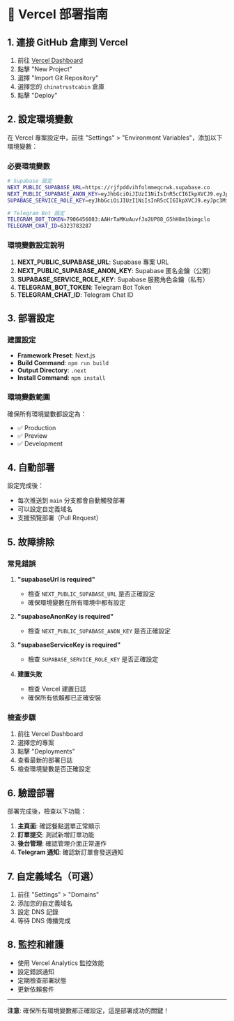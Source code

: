 # 🚀 Vercel 部署指南

## 1. 連接 GitHub 倉庫到 Vercel

1. 前往 [Vercel Dashboard](https://vercel.com/dashboard)
2. 點擊 "New Project"
3. 選擇 "Import Git Repository"
4. 選擇您的 `chinatrustcabin` 倉庫
5. 點擊 "Deploy"

## 2. 設定環境變數

在 Vercel 專案設定中，前往 "Settings" > "Environment Variables"，添加以下環境變數：

### 必要環境變數

```bash
# Supabase 設定
NEXT_PUBLIC_SUPABASE_URL=https://rjfpddvihfolmmeqcrwk.supabase.co
NEXT_PUBLIC_SUPABASE_ANON_KEY=eyJhbGciOiJIUzI1NiIsInR5cCI6IkpXVCJ9.eyJpc3MiOiJzdXBhYmFzZSIsInJlZiI6InJqZnBkZHZpaGZvbG1tZXFjcndrIiwicm9sZSI6ImFub24iLCJpYXQiOjE3NTI5NzQ1MTEsImV4cCI6MjA2ODU1MDUxMX0.VBuB8vOrVKf0tIRDewoCzoayCnVTENebCGnuQIRQciw
SUPABASE_SERVICE_ROLE_KEY=eyJhbGciOiJIUzI1NiIsInR5cCI6IkpXVCJ9.eyJpc3MiOiJzdXBhYmFzZSIsInJlZiI6InJqZnBkZHZpaGZvbG1tZXFjcndrIiwicm9sZSI6InNlcnZpY2Vfcm9sZSIsImlhdCI6MTc1Mjk3NDUxMSwiZXhwIjoyMDY4NTUwNTExfQ.E7n7Y-vPho_CFiG5rAW4plE_Sn_qybc52jb3E7kzz3A

# Telegram Bot 設定
TELEGRAM_BOT_TOKEN=7906456083:AAHrTaMKuAuvfJo2UP08_GShH8m1bimgclo
TELEGRAM_CHAT_ID=6323783287
```

### 環境變數設定說明

1. **NEXT_PUBLIC_SUPABASE_URL**: Supabase 專案 URL
2. **NEXT_PUBLIC_SUPABASE_ANON_KEY**: Supabase 匿名金鑰（公開）
3. **SUPABASE_SERVICE_ROLE_KEY**: Supabase 服務角色金鑰（私有）
4. **TELEGRAM_BOT_TOKEN**: Telegram Bot Token
5. **TELEGRAM_CHAT_ID**: Telegram Chat ID

## 3. 部署設定

### 建置設定
- **Framework Preset**: Next.js
- **Build Command**: `npm run build`
- **Output Directory**: `.next`
- **Install Command**: `npm install`

### 環境變數範圍
確保所有環境變數都設定為：
- ✅ Production
- ✅ Preview
- ✅ Development

## 4. 自動部署

設定完成後：
- 每次推送到 `main` 分支都會自動觸發部署
- 可以設定自定義域名
- 支援預覽部署（Pull Request）

## 5. 故障排除

### 常見錯誤

1. **"supabaseUrl is required"**
   - 檢查 `NEXT_PUBLIC_SUPABASE_URL` 是否正確設定
   - 確保環境變數在所有環境中都有設定

2. **"supabaseAnonKey is required"**
   - 檢查 `NEXT_PUBLIC_SUPABASE_ANON_KEY` 是否正確設定

3. **"supabaseServiceKey is required"**
   - 檢查 `SUPABASE_SERVICE_ROLE_KEY` 是否正確設定

4. **建置失敗**
   - 檢查 Vercel 建置日誌
   - 確保所有依賴都已正確安裝

### 檢查步驟

1. 前往 Vercel Dashboard
2. 選擇您的專案
3. 點擊 "Deployments"
4. 查看最新的部署日誌
5. 檢查環境變數是否正確設定

## 6. 驗證部署

部署完成後，檢查以下功能：

1. **主頁面**: 確認餐點選單正常顯示
2. **訂單提交**: 測試新增訂單功能
3. **後台管理**: 確認管理介面正常運作
4. **Telegram 通知**: 確認新訂單會發送通知

## 7. 自定義域名（可選）

1. 前往 "Settings" > "Domains"
2. 添加您的自定義域名
3. 設定 DNS 記錄
4. 等待 DNS 傳播完成

## 8. 監控和維護

- 使用 Vercel Analytics 監控效能
- 設定錯誤通知
- 定期檢查部署狀態
- 更新依賴套件

---

**注意**: 確保所有環境變數都正確設定，這是部署成功的關鍵！ 